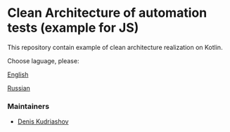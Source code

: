 # Clean Architecture of automation tests (example for JS)


This repository contain example of clean architecture realization on Kotlin.

Choose laguage, please:

[English](localization/english.md)

[Russian](localization/russian.md)



### Maintainers
- [Denis Kudriashov](https://github.com/qx57)